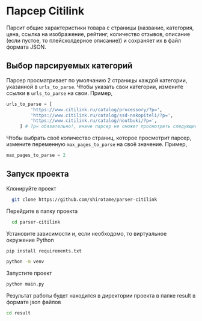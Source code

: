 # Парсер Citilink

Парсит общие характеристики товара с страницы (название, категория, цена, ссылка на изображение, рейтинг, количество отзывов, описание (если пустое, то плейсхолдерное описание)) и сохраняет их в файл формата JSON.

## Выбор парсируемых категорий  

Парсер просматривает по умолчанию 2 страницы каждой категории, указанной в `urls_to_parse`. Чтобы указать свои категории, измените ссылки в `urls_to_parse` на свои. Пример,
```python
urls_to_parse = [
         'https://www.citilink.ru/catalog/processory/?p=',
         'https://www.citilink.ru/catalog/ssd-nakopiteli/?p=',
         'https://www.citilink.ru/catalog/noutbuki/?p=',
     ] # ?p= обязательно!, иначе парсер не сможет просмотреть следующие страницы
```
Чтобы выбрать своё количество страниц, которое просмотрит парсер, измените переменную `max_pages_to_parse` на своё значение. Пример,
```python
max_pages_to_parse = 2
```

## Запуск проекта  
Клонируйте проект

~~~bash  
  git clone https://github.com/shirotame/parser-citilink
~~~

Перейдите в папку проекта 

~~~bash  
  cd parser-citilink
~~~

Установите зависимости и, если необходомо, то виртуальное окружение Python

~~~bash  
pip install requirements.txt
~~~

~~~bash
python -m venv
~~~

Запустите проект 

~~~bash  
python main.py
~~~  

Результат работы будет находится в директории проекта в папке result в формате json файлов
~~~bash
cd result
~~~